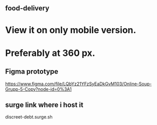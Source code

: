 ## food-delivery

# View it on only mobile version.

# Preferably at 360 px.

## Figma prototype

https://www.figma.com/file/LQbYz21YFzSyEaDkGvM103/Online-Soup-Grupp-5-Copy?node-id=0%3A1

## surge link where i host it

discreet-debt.surge.sh
